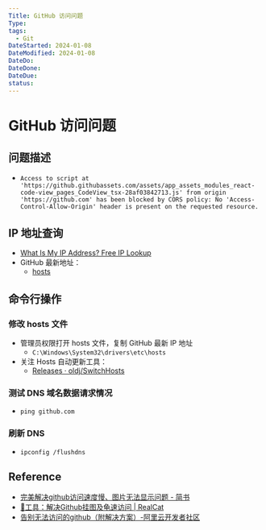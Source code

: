 ```yaml
---
Title: GitHub 访问问题
Type: 
tags:
  - Git
DateStarted: 2024-01-08
DateModified: 2024-01-08
DateDo: 
DateDone: 
DateDue: 
status:
---
```

# GitHub 访问问题
## 问题描述
- `Access to script at 'https://github.githubassets.com/assets/app_assets_modules_react-code-view_pages_CodeView_tsx-28af03842713.js' from origin 'https://github.com' has been blocked by CORS policy: No 'Access-Control-Allow-Origin' header is present on the requested resource.`
## IP 地址查询
- [What Is My IP Address? Free IP Lookup](https://www.ipaddress.com/)
- GitHub 最新地址：
	- [hosts](https://raw.githubusercontent.com/521xueweihan/GitHub520/master/hosts)
## 命令行操作
### 修改 hosts 文件
- 管理员权限打开 hosts 文件，复制 GitHub 最新 IP 地址
	-  `C:\Windows\System32\drivers\etc\hosts`
- 关注 Hosts 自动更新工具：
	- [Releases · oldj/SwitchHosts](https://github.com/oldj/SwitchHosts/releases)
### 测试 DNS 域名数据请求情况
- `ping github.com`
### 刷新 DNS
- `ipconfig /flushdns`
## Reference
- [完美解决github访问速度慢、图片无法显示问题 - 简书](https://www.jianshu.com/p/58c4a3edb668)
- [🔨工具：解决Github挂图及龟速访问 | RealCat](https://vincentqin.tech/posts/manage-pc-hosts/#%E8%87%AA%E5%8A%A8%E6%96%B9%E5%BC%8F)
- [告别无法访问的github（附解决方案）-阿里云开发者社区](https://developer.aliyun.com/article/813040)












